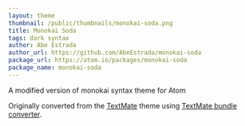```yaml
---
layout: theme
thumbnail: /public/thumbnails/monokai-soda.png
title: Monokai Soda
tags: dark syntax
author: Abe Estrada
author_url: https://github.com/AbeEstrada/monokai-soda
package_url: https://atom.io/packages/monokai-soda
package_name: monokai-soda
---
```


A modified version of monokai syntax theme for Atom

Originally converted from the [TextMate](https://github.com/buymeasoda/soda-theme/) theme using [TextMate bundle converter](http://atom.io/docs/latest/converting-a-text-mate-theme).
